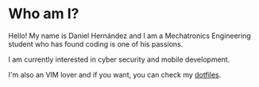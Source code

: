 # Who am I?
Hello! My name is Daniel Hernández and I am a Mechatronics Engineering student who has found coding is one of his passions.

I am currently interested in cyber security and mobile development.

I'm also an VIM lover and if you want, you can check my [dotfiles](https://github.com/danielhj1998/dotfiles).
